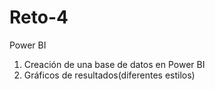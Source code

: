 # Reto-4

Power BI
1) Creación de una base de datos en Power BI
2) Gráficos de resultados(diferentes estilos)

